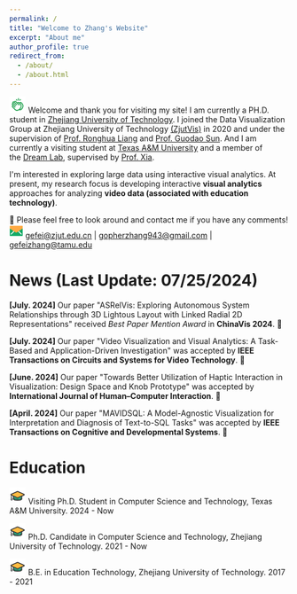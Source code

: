 ```yaml
---
permalink: /
title: "Welcome to Zhang's Website"
excerpt: "About me"
author_profile: true
redirect_from: 
  - /about/
  - /about.html
---
```


<img src="/images/clap.png" width="30px" height="30px"> Welcome and thank you for visiting my site! I am currently a PH.D. student in [Zhejiang University of Technology](https://www.zjut.edu.cn/). I joined the Data Visualization Group at Zhejiang University of Technology [(ZjutVis)](https://zjutvis.org/) in 2020 and under the supervision of [Prof. Ronghua Liang](https://scholar.google.com/citations?user=fbvnBG4AAAAJ&hl=en) and [Prof. Guodao Sun](https://godoorsun.org/). And I am currently a visiting student at [Texas A&M University](https://www.tamu.edu/index.html) and a member of the [Dream Lab](https://www.xiameng.org/DreamLab/), supervised by [Prof. Xia](https://www.xiameng.org/).

I'm interested in exploring large data using interactive visual analytics. At present, my research focus is developing interactive <strong>visual analytics</strong> approaches for analyzing <strong>video data (associated with education technology)</strong>.

👀 Please feel free to look around and contact me if you have any comments!                      
<img src="/images/email.png" width="25px" height="25px"> gefei@zjut.edu.cn  |  gopherzhang943@gmail.com  |  gefeizhang@tamu.edu

News (Last Update: 07/25/2024)
======
<strong>[July. 2024]</strong> Our paper "ASRelVis: Exploring Autonomous System Relationships through 3D Lightous Layout with Linked Radial 2D Representations" received <i>Best Paper Mention Award</i> in <strong>ChinaVis 2024</strong>. 🎉  

<strong>[July. 2024]</strong> Our paper "Video Visualization and Visual Analytics: A Task-Based and Application-Driven Investigation" was accepted by <strong>IEEE Transactions on Circuits and Systems for Video Technology</strong>. 🎉

<strong>[June. 2024]</strong> Our paper "Towards Better Utilization of Haptic Interaction in Visualization: Design Space and Knob Prototype" was accepted by <strong>International Journal of Human–Computer Interaction</strong>. 🎉

<strong>[April. 2024]</strong> Our paper "MAVIDSQL: A Model-Agnostic Visualization for Interpretation and Diagnosis of Text-to-SQL Tasks" was accepted by <strong>IEEE Transactions on Cognitive and Developmental Systems</strong>. 🎉

<!-- <strong>[July. 2024]</strong> Our paper "ASRelVis: Exploring Autonomous System Relationships through 3D Lightous Layout with Linked Radial 2D Representations" received Honorable Mention Award in <strong>ChinaVis 2024</strong>. 🎉                                                                                               
<strong>[Apr. 2022]</strong> Our paper "SurVizor: Visualizing and Understanding the Key Content of Surveillance Videos" was accepted by <strong>Journal of Visualization</strong>. 🎉                                                                                     
<strong>[Oct. 2021]</strong> The project I presided over won the <strong>School-level project</strong> 🏆 in the 2021 "Canal Cup" Extracurricular Academic Science and Technology Fund Project.                                                              
<strong>[Jul. 2021]</strong> I gave a talk of "SurVizor: Visualizing and Understanding the Key Content of Surveillance Videos" on <strong>China Vis 2021</strong>.                                                                                                                                    
<strong>[Jun. 2021]</strong> Our paper "SurVizor: Visualizing and Understanding the Key Content of Surveillance Videos" was accepted by <strong>China Vis 2021</strong>.                                  
<strong>[Aug. 2020]</strong> The team I led won the <strong>National Third Prize</strong> 🏆 in the 11th China University Student Service Outsourcing Innovation and Entrepreneurship Competition.                                            
<strong>[Sep. 2019]</strong> I officially joined ZjutVis and started my visualization journey!                                                                                                                                                                            -->

Education
======
<img src="/images/hat.png" width="30px" height="30px"> Visiting Ph.D. Student in Computer Science and Technology, Texas A&M University. 2024 - Now 

<img src="/images/hat.png" width="30px" height="30px"> Ph.D. Candidate in Computer Science and Technology, Zhejiang University of Technology. 2021 - Now 

<img src="/images/hat.png" width="30px" height="30px"> B.E. in Education Technology, Zhejiang University of Technology. 2017 - 2021                        




<!-- Copyright
======
<img src="/images/copyright.png" width="30px" height="30px"> If you find personal academic material on this site useful for your research, please consider citing it!                                     -->
